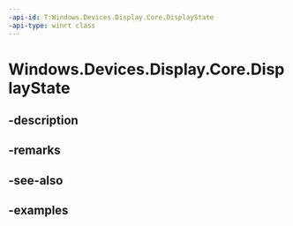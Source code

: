 ```yaml
---
-api-id: T:Windows.Devices.Display.Core.DisplayState
-api-type: winrt class
---
```


<!-- Class syntax.
public class DisplayState 
-->

# Windows.Devices.Display.Core.DisplayState

## -description

## -remarks

## -see-also

## -examples

